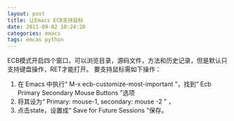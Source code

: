 ```yaml
---
layout: post
title: 让Emacs ECB支持鼠标
date: 2011-09-02 10:24:20
categories: emacs
tags: emcas python 
---
```


ECB模式开启四个窗口，可以浏览目录，源码文件，方法和历史记录，但是默认只支持键盘操作，RET才能打开。
要支持鼠标需如下操作：

1. 在 Emacs 中执行“ M-x ecb-customize-most-important ”，找到“ Ecb Primary Secondary Mouse Buttons ”选项
2. 将其设为“ Primary: mouse-1, secondary: mouse -2 ” ，
3. 点击state，设置成“ Save for Future Sessions ”保存。